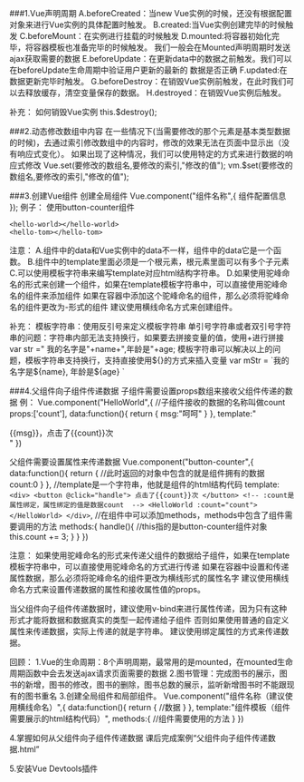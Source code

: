 ###1.Vue声明周期
A.beforeCreated：当new Vue实例的时候，还没有根据配置对象来进行Vue实例的具体配置时触发。
B.created:当Vue实例创建完毕的时候触发
C.beforeMount：在实例进行挂载的时候触发
D.mounted:将容器初始化完毕，将容器模板也准备完毕的时候触发。
我们一般会在Mounted声明周期时发送ajax获取需要的数据
E.beforeUpdate：在更新data中的数据之前触发。我们可以在beforeUpdate生命周期中验证用户更新的最新的
数据是否正确
F.updated:在数据更新完毕时触发。
G.beforeDestroy：在销毁Vue实例前触发，在此时我们可以去释放缓存，清空变量保存的数据。
H.destroyed：在销毁Vue实例后触发。

补充：
如何销毁Vue实例
this.$destroy();

###2.动态修改数组中内容
在一些情况下(当需要修改的那个元素是基本类型数据的时候)，去通过索引修改数组中的内容时，修改的效果无法在页面中显示出（没有响应式变化）。
如果出现了这种情况，我们可以使用特定的方式来进行数据的响应式修改
Vue.set(要修改的数组名,要修改的索引,"修改的值");
vm.$set(要修改的数组名,要修改的索引,"修改的值");

###3.创建Vue组件
创建全局组件
Vue.component("组件名称",{ 组件配置信息 });
例子：
使用button-counter组件
<div id="app">
    <button-counter></button-counter>
    <button-counter></button-counter>
    <button-counter></button-counter>

    <hello-world></hello-world>
    <hello-tom></hello-tom>
</div>
<script>
Vue.component("HelloWorld",{
    data:function(){
        return {
            msg:"呵呵"
        }
    },
    template:"<div>{{msg}}</div>"
})

//定义全局组件
Vue.component("button-counter",{
    data:function(){
        return {
            //此时返回的对象中包含的就是组件拥有的数据
            count:0
        }
    },
    //template是一个字符串，他就是组件的html结构代码
    template:`<div>
                <button @click="handle">
                点击了{{count}}次
                </button>
                <HelloWorld></HelloWorld>
            </div>`,
    //在组件中可以添加methods，methods中包含了组件需要调用的方法
    methods:{
        handle(){
            //this指的是button-counter组件对象
            this.count += 3;
        }
    }
})

var vm = new Vue({
    el:"#app",
    data:{

    },
    //在components中添加局部组件
    components:{
        "hello-tom":{
            data:function(){
                return {
                    msg:"tom is dead"
                }
            },
            template:"<div>{{msg}}</div>"
        }
    }
})
</script>

注意：
A.组件中的data和Vue实例中的data不一样，组件中的data它是一个函数。
B.组件中的template里面必须是一个根元素，根元素里面可以有多个子元素
C.可以使用模板字符串来编写template对应html结构字符串。
D.如果使用驼峰命名的形式来创建一个组件，如果在template模板字符串中，可以直接使用驼峰命名的组件来添加组件
如果在容器中添加这个驼峰命名的组件，那么必须将驼峰命名的组件更改为-形式的组件
建议使用横线命名方式来创建组件。

补充：
模板字符串：使用反引号来定义模板字符串
单引号字符串或者双引号字符串的问题：字符串内部无法支持换行，如果要去拼接变量的值，使用+进行拼接
var str =" 我的名字是"+name+",年龄是"+age;
模板字符串可以解决以上的问题，模板字符串支持换行，支持直接使用${}的方式来插入变量
var mStr = `我的名字是${name},
                年龄是${age} `

###4.父组件向子组件传递数据
子组件需要设置props数组来接收父组件传递的数据
例：
Vue.component("HelloWorld",{
    //子组件接收的数据的名称叫做count
    props:['count'],
    data:function(){
        return {
            msg:"呵呵"
        }
    },
    template:"<div>{{msg}}，点击了{{count}}次</div>"
})

父组件需要设置属性来传递数据
Vue.component("button-counter",{
    data:function(){
        return {
            //此时返回的对象中包含的就是组件拥有的数据
            count:0
        }
    },
    //template是一个字符串，他就是组件的html结构代码
    template:`<div>
                <button @click="handle">
                点击了{{count}}次
                </button>
                <!-- :count是属性绑定，属性绑定的值是数据count  -->
                <HelloWorld :count="count"></HelloWorld>
            </div>`,
    //在组件中可以添加methods，methods中包含了组件需要调用的方法
    methods:{
        handle(){
            //this指的是button-counter组件对象
            this.count += 3;
        }
    }
})

注意：
如果使用驼峰命名的形式来传递父组件的数据给子组件，如果在template模板字符串中，可以直接使用驼峰命名的方式进行传递
如果在容器中设置和传递属性数据，那么必须将驼峰命名的组件更改为横线形式的属性名字
建议使用横线命名方式来设置传递数据的属性和接收属性值的props。

当父组件向子组件传递数据时，建议使用v-bind来进行属性传递，因为只有这种形式才能将数据和数据真实的类型一起传递给子组件
否则如果使用普通的自定义属性来传递数据，实际上传递的就是字符串。
建议使用绑定属性的方式来传递数据。

回顾：
1.Vue的生命周期：8个声明周期，最常用的是mounted，在mounted生命周期函数中会去发送ajax请求页面需要的数据
2.图书管理：完成图书的展示，图书的新增，图书的修改，图书的删除，图书总数的展示，监听新增图书时不能跟现有的图书重名
3.创建全局组件和局部组件。
Vue.component("组件名称（建议使用横线命名）",{
    data:function(){
        return {
            //数据
        }
    },
    template:"组件模板（组件需要展示的html结构代码）",
    methods:{
        //组件需要使用的方法
    }
})

4.掌握如何从父组件向子组件传递数据
课后完成案例“父组件向子组件传递数据.html”

5.安装Vue Devtools插件